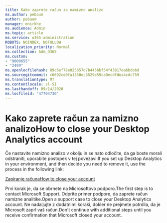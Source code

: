 ```yaml
---
title: Kako zaprete račun za namizno analizo
ms.author: pebaum
author: pebaum
manager: mnirkhe
ms.audience: Admin
ms.topic: article
ms.service: o365-administration
ROBOTS: NOINDEX, NOFOLLOW
localization_priority: Normal
ms.collection: Adm_O365
ms.custom:
- "9000655"
- "2499"
ms.openlocfilehash: 89c6ef78e025657d7b4456bf54f43817ea6bdb6d
ms.sourcegitcommit: c6692ce0fa1358ec3529e59ca0ecdfdea4cdc759
ms.translationtype: MT
ms.contentlocale: sl-SI
ms.lasthandoff: 09/14/2020
ms.locfileid: "47704730"
---
```

# <a name="how-to-close-your-desktop-analytics-account"></a><span data-ttu-id="e9825-102">Kako zaprete račun za namizno analizo</span><span class="sxs-lookup"><span data-stu-id="e9825-102">How to close your Desktop Analytics account</span></span>

<span data-ttu-id="e9825-103">Če nastavite namizno analizo v okolju in se nato odločite, da ga boste morali odstraniti, uporabite postopek v tej povezavi:</span><span class="sxs-lookup"><span data-stu-id="e9825-103">If you set up Desktop Analytics in your environment, and then decide you need to remove it, use the process in the following link:</span></span>

[<span data-ttu-id="e9825-104">Zapiranje računa</span><span class="sxs-lookup"><span data-stu-id="e9825-104">How to close your account</span></span>](https://docs.microsoft.com/configmgr/desktop-analytics/account-close)

<span data-ttu-id="e9825-105">Prvi korak je, da se obrnete na Microsoftovo podporo.</span><span class="sxs-lookup"><span data-stu-id="e9825-105">The first step is to contact Microsoft Support.</span></span> <span data-ttu-id="e9825-106">Odprite primer podpore, da zaprete račun namizne analitike.</span><span class="sxs-lookup"><span data-stu-id="e9825-106">Open a support case to close your Desktop Analytics account.</span></span> <span data-ttu-id="e9825-107">Ne nadaljujte z dodatnimi koraki, dokler ne prejmete potrdila, da je Microsoft zaprl vaš račun.</span><span class="sxs-lookup"><span data-stu-id="e9825-107">Don't continue with additional steps until you receive confirmation that Microsoft closed your account.</span></span>
